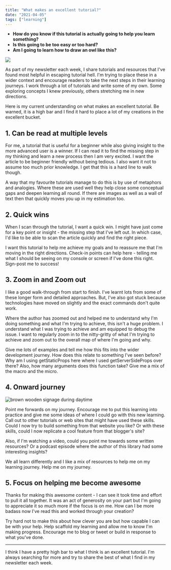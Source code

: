 ```yaml
---
title: "What makes an excellent tutorial?"
date: "2021-04-05"
tags: ["learning"]
---
```


- **How do you know if this tutorial is actually going to help you learn something?**
- **Is this going to be too easy or too hard?**
- **Am I going to learn how to draw an owl like this?**

![](https://res.cloudinary.com/kc-cloud/images/v1617645910/owl/owl.jpg?_i=AA)

As part of my newsletter each week, I share tutorials and resources that I've found most helpful in escaping tutorial hell. I'm trying to place these in a wider context and encourage readers to take the next steps in their learning journeys. I work through a lot of tutorials and write some of my own. Some exploring concepts I knew previously, others stretching me in new directions.

Here is my current understanding on what makes an excellent tutorial. Be warned, it is a high bar and I find it hard to place a lot of my creations in the excellent bucket.

## 1\. Can be read at multiple levels

For me, a tutorial that is useful for a beginner while also giving insight to the more advanced user is a winner. If I can read it to find the missing step in my thinking and learn a new process then I am very excited. I want the article to be beginner friendly without being tedious. I also want it not to assume too much prior knowledge. I get that this is a hard line to walk though.

A way that my favourite tutorials manage to do this is by use of metaphors and analogies. Where these are used well they help close some conceptual gaps and deepen learning all round. If there are images as well as a wall of text then that quickly moves you up in my estimation too.

## 2\. Quick wins

When I scan through the tutorial, I want a quick win. I might have just come for a key point or insight - the missing step that I've left out. In which case, I'd like to be able to scan the article quickly and find the right piece.

I want this tutorial to help me achieve my goals and to reassure me that I'm moving in the right directions. Check-in points can help here - telling me what I should be seeing on my console or screen if I've done this right. Sign-post me to success!

## 3\. Zoom in and Zoom out

I like a good walk-through from start to finish. I've learnt lots from some of these longer form and detailed approaches. But, I've also got stuck because technologies have moved on slightly and the exact commands don't quite work.

Where the author has zoomed out and helped me to understand why I'm doing something and what I'm trying to achieve, this isn't a huge problem. I understand what I was trying to achieve and am equipped to debug the issue. I want to regularly zoom in to the nitty-gritty of what I'm trying to achieve and zoom out to the overall map of where I'm going and why.

Give me lots of examples and tell me how this fits into the wider development journey. How does this relate to something I've seen before? Why am I using getStaticProps here where I used getServerSideProps over there? Also, how many arguments does this function take? Give me a mix of the macro and the micro.

## 4\. Onward journey

![brown wooden signage during daytime](https://res.cloudinary.com/kc-cloud/images/w_1024,h_683/v1617645907/gpcglbbevqg/gpcglbbevqg.jpg?_i=AA)

Point me forwards on my journey. Encourage me to put this learning into practice and give me some ideas of where I could go with this new learning. Call out to other tutorials or web sites that might have used these skills. Could I now try to build something from that website you like? Or with these skills, could I now replicate a cool feature from that blogger's site?

Also, if I'm watching a video, could you point me towards some written resources? Or a podcast episode where the author of this library had some interesting insights?

We all learn differently and I like a mix of resources to help me on my learning journey. Help me on my journey.

## 5\. Focus on helping me become awesome

Thanks for making this awesome content - I can see it took time and effort to pull it all together. It was an act of generosity on your part but I'm going to appreciate it so much more if the focus is on me. How can I be more badass now I've read this and worked through your creation?

Try hard not to make this about how clever you are but how capable I can be with your help. Help scaffold my learning and allow me to know I'm making progress. Encourage me to blog or tweet or build in response to what you've done.

* * *

I think I have a pretty high bar to what I think is an excellent tutorial. I'm always searching for more and try to share the best of what I find in my newsletter each week.
